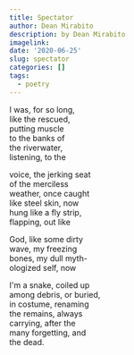 ```yaml
---
title: Spectator
author: Dean Mirabito
description: by Dean Mirabito
imagelink:
date: '2020-06-25'
slug: spectator
categories: []
tags:
  - poetry
---
```


I was, for so long,      
like the rescued,     
putting muscle    
to the banks of   
the riverwater,  
listening, to the    

voice, the jerking seat  
of the merciless  
weather, once caught  
like steel skin, now  
hung like a fly strip,   
flapping, out like  

God, like some dirty  
wave, my freezing   
bones, my dull myth-  
ologized self, now  

I'm a snake, coiled up    
among debris, or buried,    
in costume, renaming    
the remains, always  
carrying, after the   
many forgetting, and  
the dead.  
  